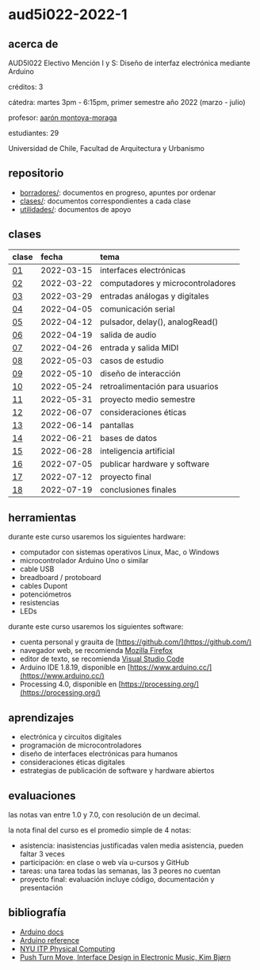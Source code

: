 # aud5i022-2022-1

## acerca de

AUD5I022 Electivo Mención I y S: Diseño de interfaz electrónica mediante Arduino

créditos: 3

cátedra: martes 3pm - 6:15pm, primer semestre año 2022 (marzo - julio)

profesor: [aarón montoya-moraga](https://github.com/montoyamoraga/)

estudiantes: 29

Universidad de Chile, Facultad de Arquitectura y Urbanismo

## repositorio

* [borradores/](borradores/): documentos en progreso, apuntes por ordenar
* [clases/](clases/): documentos correspondientes a cada clase
* [utilidades/](utilidades/): documentos de apoyo

## clases

| clase | fecha | tema |
|  :-------------------- | :--------- | :-------------------------------- |
| [01](clases/clase-01/) | 2022-03-15 | interfaces electrónicas           |
| [02](clases/clase-02/) | 2022-03-22 | computadores y microcontroladores |
| [03](clases/clase-03/) | 2022-03-29 | entradas análogas y digitales     |
| [04](clases/clase-04/) | 2022-04-05 | comunicación serial               |
| [05](clases/clase-05/) | 2022-04-12 | pulsador, delay(), analogRead()   |
| [06](clases/clase-06/) | 2022-04-19 | salida de audio                   |
| [07](clases/clase-07/) | 2022-04-26 | entrada y salida MIDI             |
| [08](clases/clase-08/) | 2022-05-03 | casos de estudio                  |
| [09](clases/clase-09/) | 2022-05-10 | diseño de interacción             |
| [10](clases/clase-10/) | 2022-05-24 | retroalimentación para usuarios   |
| [11](clases/clase-11/) | 2022-05-31 | proyecto medio semestre           |
| [12](clases/clase-12/) | 2022-06-07 | consideraciones éticas            |
| [13](clases/clase-13/) | 2022-06-14 | pantallas                         |
| [14](clases/clase-14/) | 2022-06-21 | bases de datos                    |
| [15](clases/clase-15/) | 2022-06-28 | inteligencia artificial           |
| [16](clases/clase-16/) | 2022-07-05 | publicar hardware y software       |
| [17](clases/clase-17/) | 2022-07-12 | proyecto final                    |
| [18](clases/clase-18/) | 2022-07-19 | conclusiones finales              |

## herramientas

durante este curso usaremos los siguientes hardware:

* computador con sistemas operativos Linux, Mac, o Windows
* microcontrolador Arduino Uno o similar
* cable USB
* breadboard / protoboard
* cables Dupont
* potenciómetros
* resistencias
* LEDs

durante este curso usaremos los siguientes software:

* cuenta personal y grauita de [https://github.com/](https://github.com/)
* navegador web, se recomienda [Mozilla Firefox](https://www.mozilla.org/)
* editor de texto, se recomienda [Visual Studio Code](https://code.visualstudio.com/)
* Arduino IDE 1.8.19, disponible en [https://www.arduino.cc/](https://www.arduino.cc/)
* Processing 4.0, disponible en [https://processing.org/](https://processing.org/)

## aprendizajes

* electrónica y circuitos digitales
* programación de microcontroladores
* diseño de interfaces electrónicas para humanos
* consideraciones éticas digitales
* estrategias de publicación de software y hardware abiertos

## evaluaciones

las notas van entre 1.0 y 7.0, con resolución de un decimal.

la nota final del curso es el promedio simple de 4 notas:

* asistencia: inasistencias justificadas valen media asistencia, pueden faltar 3 veces
* participación: en clase o web vía u-cursos y GitHub
* tareas: una tarea todas las semanas, las 3 peores no cuentan
* proyecto final: evaluación incluye código, documentación y presentación

## bibliografía

* [Arduino docs](https://docs.arduino.cc/)
* [Arduino reference](https://www.arduino.cc/reference/en/)
* [NYU ITP Physical Computing](https://itp.nyu.edu/physcomp/itp/)
* [Push Turn Move, Interface Design in Electronic Music, Kim Bjørn](https://bjooks.com/products/push-turn-move-the-book)